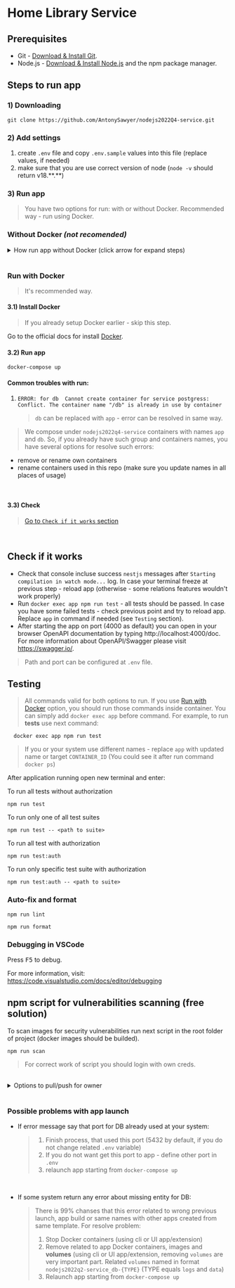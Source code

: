 # Home Library Service

## Prerequisites

- Git - [Download & Install Git](https://git-scm.com/downloads).
- Node.js - [Download & Install Node.js](https://nodejs.org/en/download/) and the npm package manager.

## Steps to run app

### 1) Downloading

```
git clone https://github.com/AntonySawyer/nodejs2022Q4-service.git
```

### 2) Add settings

1. create `.env` file and copy `.env.sample` values into this file (replace values, if needed)
2. make sure that you are use correct version of node (`node -v` should return v18.\*\*.\*\*)

### 3) Run app

> You have two options for run: with or without Docker. Recommended way - run using Docker.

### Without Docker _(not recomended)_

<details>
  <summary>How run app without Docker (click arrow for expand steps)</summary>

#### 3.1) Installing NPM modules

```
npm install
```

#### 3.2) Running application

```
npm start
```

#### 3.3) Check

> [Go to `Check if it works` section](#check-if-it-works)

</details>
<br>

### Run with Docker

> It's recommended way.

#### 3.1) Install Docker

> If you already setup Docker earlier - skip this step.

Go to the official docs for install [Docker](https://docs.docker.com/engine/install/).

#### 3.2) Run app

```shell
docker-compose up
```

#### Common troubles with run:

1. `ERROR: for db  Cannot create container for service postgress: Conflict. The container name "/db" is already in use by container`
   > `db` can be replaced with `app` - error can be resolved in same way.

> We compose under `nodejs2022q4-service` containers with names `app` and `db`. So, if you already have such group and containers names, you have several options for resolve such errors:

- remove or rename own containers
- rename containers used in this repo (make sure you update names in all places of usage)

<br />

#### 3.3) Check

> [Go to `Check if it works` section](#check-if-it-works)

</details>
<br>

## Check if it works

- Check that console incluse success `nestjs` messages after `Starting compilation in watch mode...` log. In case your terminal freeze at previous step - reload app (otherwise - some relations features wouldn't work properly)
- Run `docker exec app npm run test` - all tests should be passed. In case you have some failed tests - check previous point and try to reload app. Replace `app` in command if needed (see `Testing` section).
- After starting the app on port (4000 as default) you can open
  in your browser OpenAPI documentation by typing http://localhost:4000/doc.
  For more information about OpenAPI/Swagger please visit https://swagger.io/.

> Path and port can be configured at `.env` file.

## Testing

> All commands valid for both options to run. If you use [Run with Docker](#run-with-docker) option, you should run those commands inside container.
> You can simply add `docker exec app` before command. For example, to run **tests** use next command:

```
  docker exec app npm run test
```

> If you or your system use different names - replace `app` with updated name or target `CONTAINER_ID` (You could see it after run command `docker ps`)

After application running open new terminal and enter:

To run all tests without authorization

```
npm run test
```

To run only one of all test suites

```
npm run test -- <path to suite>
```

To run all test with authorization

```
npm run test:auth
```

To run only specific test suite with authorization

```
npm run test:auth -- <path to suite>
```

### Auto-fix and format

```
npm run lint
```

```
npm run format
```

### Debugging in VSCode

Press <kbd>F5</kbd> to debug.

For more information, visit: https://code.visualstudio.com/docs/editor/debugging

## npm script for vulnerabilities scanning (free solution)

To scan images for security vulnerabilities run next script in the root folder of project (docker images should be builded).

```
npm run scan
```

> For correct work of script you should login with own creds.

<br />

<details>
  <summary>Options to pull/push for owner</summary>

Images pushed into private docker hub repository.

> In case of you have creds from related docker hub private repo, you can use following commands:

For get database image:

```
docker pull antonysawyer/home-library:db
```

For get application image:

```
docker pull antonysawyer/home-library:app
```

For push image to docker hub private repository (replace `tagname` to real one):

```
docker push antonysawyer/home-library:tagname
```

</details>

<br />

### Possible problems with app launch

- If error message say that port for DB already used at your system:

  > 1. Finish process, that used this port (5432 by default, if you do not change related `.env` variable)
  > 2. If you do not want get this port to app - define other port in `.env`
  > 3. relaunch app starting from `docker-compose up`

  <br />

- If some system return any error about missing entity for DB:

  > There is 99% chanses that this error related to wrong previous launch, app build or same names with other apps created from same template. For resolve problem:
  >
  > 1. Stop Docker containers (using cli or UI app/extension)
  > 2. Remove related to app Docker containers, images and **volumes** (using cli or UI app/extension, removing `volumes` are very important part. Related `volumes` named in format `nodejs2022q2-service_db-{TYPE}` (TYPE equals `logs` and `data`)
  > 3. Relaunch app starting from `docker-compose up`

    <br />
